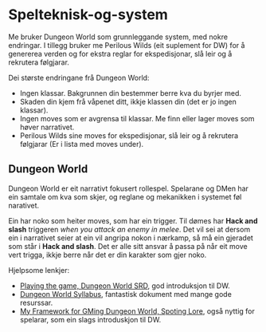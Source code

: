 # Spelteknisk-og-system

Me bruker Dungeon World som grunnleggande system, med nokre endringar.
I tillegg bruker me Perilous Wilds (eit suplement for DW) for å genererea verden og for ekstra reglar for ekspedisjonar, slå leir og å rekrutera følgjarar.

Dei største endringane frå Dungeon World:
- Ingen klassar. Bakgrunnen din bestemmer berre kva du byrjer med.
- Skaden din kjem frå våpenet ditt, ikkje klassen din (det er jo ingen klassar).
- Ingen moves som er avgrensa til klassar. Me finn eller lager moves som høver narrativet.
- Perilous Wilds sine moves for ekspedisjonar, slå leir og å rekrutera følgjarar (Er i lista med moves under).

## Dungeon World

Dungeon World er eit narrativt fokusert rollespel. Spelarane og DMen har ein samtale om kva som skjer, og reglane og mekanikken i systemet føl narativet.

Ein har noko som heiter moves, som har ein trigger. Til dømes har **Hack and slash** triggeren *when you attack an enemy in melee*. Det vil sei at dersom ein i narrativet seier at ein vil angripa nokon i nærkamp, så må ein gjeradet som står i **Hack and slash**. Det er alle sitt ansvar å passa på når eit move vert trigga, ikkje berre når det er din karakter som gjer noko.

Hjelpsome lenkjer:

- [Playing the game, Dungeon World SRD](https://www.dungeonworldsrd.com/playing-the-game/), god introduksjon til DW.
- [Dungeon World Syllabus](https://docs.google.com/document/d/1ORjM3sxhQrwNI_chlNzYFMD5OFHj7u-Rs_gY4kHkzO0/edit), fantastisk dokument med mange gode resurssar.
- [My Framework for GMing Dungeon World, Spoting Lore](https://spoutinglore.blogspot.com/2020/01/my-framework-for-gming-dungeon-world.html), også nyttig for spelarar, som ein slags introduskjon til DW.
